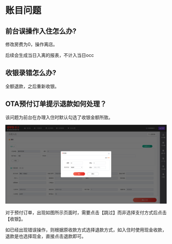 # 账目问题

## 前台误操作入住怎么办?

修改房费为0，操作离店。

后续会生成当日入离的报表，不计入当日occ

## 收银录错怎么办?

全额退款，之后重新收银。

## OTA预付订单提示退款如何处理？

该问题为前台在办理入住时默认勾选了收银金额所致。

![&#x529E;&#x7406;&#x5165;&#x4F4F;&#x65F6;&#xFF0C;&#x7CFB;&#x7EDF;&#x4F1A;&#x9ED8;&#x8BA4;&#x6839;&#x636E;&#x5E94;&#x6536;&#x623F;&#x8D39;&#x6536;&#x53D6;&#x623F;&#x8D39;](../.gitbook/assets/image%20%28109%29.png)

  
对于预付订单，出现如图所示页面时，需要点击【跳过】而非选择支付方式后点击【收银】。

如已经出现错误操作，则根据原收款方式选择退款方式，如入住时使用现金收款，退款是也选择现金，直接点击退款即可。


